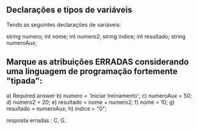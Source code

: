 ## Declarações e tipos de variáveis

Tendo as seguintes declarações de variáveis:

string numero;
int nome;
int numero2;
string indice;
int resultado;
string numeroAux;

## Marque as atribuições ERRADAS considerando uma linguagem de programação fortemente "tipada":


a) Required answer
b) numero = 'Iniciar treinamento';
c) numeroAux = 50;
d) numero2 = 20;
e) resultado = nome + numero2;
f) nome = 10;
g) resultado = numeroAux;
h) indice = "0";


resposta erradas : C, G.